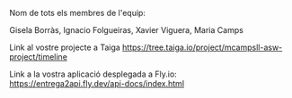 Nom de tots els membres de l'equip:

Gisela Borràs,
Ignacio Folgueiras,
Xavier Viguera,
Maria Camps

Link al vostre projecte a Taiga
https://tree.taiga.io/project/mcampsll-asw-project/timeline

Link a la vostra aplicació desplegada a Fly.io: https://entrega2api.fly.dev/api-docs/index.html

